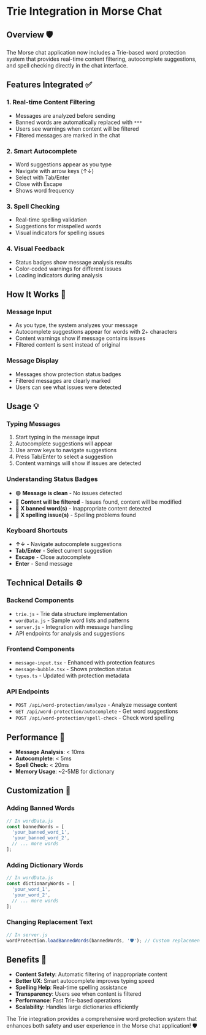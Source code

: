 # Trie Integration in Morse Chat

## Overview 🛡️

The Morse chat application now includes a Trie-based word protection system that provides real-time content filtering, autocomplete suggestions, and spell checking directly in the chat interface.

## Features Integrated ✅

### 1. **Real-time Content Filtering**
- Messages are analyzed before sending
- Banned words are automatically replaced with `***`
- Users see warnings when content will be filtered
- Filtered messages are marked in the chat

### 2. **Smart Autocomplete**
- Word suggestions appear as you type
- Navigate with arrow keys (↑↓)
- Select with Tab/Enter
- Close with Escape
- Shows word frequency

### 3. **Spell Checking**
- Real-time spelling validation
- Suggestions for misspelled words
- Visual indicators for spelling issues

### 4. **Visual Feedback**
- Status badges show message analysis results
- Color-coded warnings for different issues
- Loading indicators during analysis

## How It Works 🔧

### Message Input
- As you type, the system analyzes your message
- Autocomplete suggestions appear for words with 2+ characters
- Content warnings show if message contains issues
- Filtered content is sent instead of original

### Message Display
- Messages show protection status badges
- Filtered messages are clearly marked
- Users can see what issues were detected

## Usage 💡

### Typing Messages
1. Start typing in the message input
2. Autocomplete suggestions will appear
3. Use arrow keys to navigate suggestions
4. Press Tab/Enter to select a suggestion
5. Content warnings will show if issues are detected

### Understanding Status Badges
- 🟢 **Message is clean** - No issues detected
- 🔴 **Content will be filtered** - Issues found, content will be modified
- 🔴 **X banned word(s)** - Inappropriate content detected
- 🔵 **X spelling issue(s)** - Spelling problems found

### Keyboard Shortcuts
- **↑↓** - Navigate autocomplete suggestions
- **Tab/Enter** - Select current suggestion
- **Escape** - Close autocomplete
- **Enter** - Send message

## Technical Details ⚙️

### Backend Components
- `trie.js` - Trie data structure implementation
- `wordData.js` - Sample word lists and patterns
- `server.js` - Integration with message handling
- API endpoints for analysis and suggestions

### Frontend Components
- `message-input.tsx` - Enhanced with protection features
- `message-bubble.tsx` - Shows protection status
- `types.ts` - Updated with protection metadata

### API Endpoints
- `POST /api/word-protection/analyze` - Analyze message content
- `GET /api/word-protection/autocomplete` - Get word suggestions
- `POST /api/word-protection/spell-check` - Check word spelling

## Performance 🚀

- **Message Analysis**: < 10ms
- **Autocomplete**: < 5ms
- **Spell Check**: < 20ms
- **Memory Usage**: ~2-5MB for dictionary

## Customization 🔧

### Adding Banned Words
```javascript
// In wordData.js
const bannedWords = [
  'your_banned_word_1',
  'your_banned_word_2',
  // ... more words
];
```

### Adding Dictionary Words
```javascript
// In wordData.js
const dictionaryWords = [
  'your_word_1',
  'your_word_2',
  // ... more words
];
```

### Changing Replacement Text
```javascript
// In server.js
wordProtection.loadBannedWords(bannedWords, '🛡️'); // Custom replacement
```

## Benefits 🎯

- **Content Safety**: Automatic filtering of inappropriate content
- **Better UX**: Smart autocomplete improves typing speed
- **Spelling Help**: Real-time spelling assistance
- **Transparency**: Users see when content is filtered
- **Performance**: Fast Trie-based operations
- **Scalability**: Handles large dictionaries efficiently

The Trie integration provides a comprehensive word protection system that enhances both safety and user experience in the Morse chat application! 🛡️ 